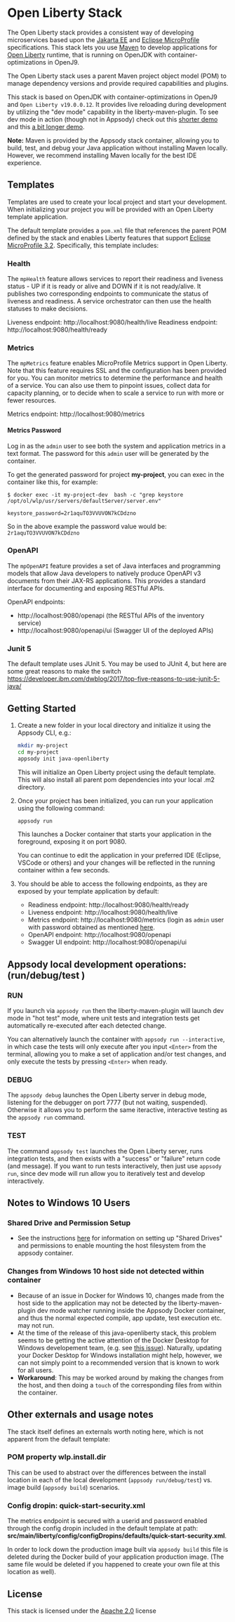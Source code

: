 # Open Liberty Stack

The Open Liberty stack provides a consistent way of developing microservices based upon the [Jakarta EE](https://jakarta.ee/) and [Eclipse MicroProfile](https://microprofile.io) specifications. This stack lets you use [Maven](https://maven.apache.org) to develop applications for [Open Liberty](https://openliberty.io) runtime, that is running on OpenJDK with container-optimizations in OpenJ9.

The Open Liberty stack uses a parent Maven project object model (POM) to manage dependency versions and provide required capabilities and plugins.

This stack is based on OpenJDK with container-optimizations in OpenJ9 and `Open Liberty v19.0.0.12`. It provides live reloading during development by utilizing the "dev mode" capability in the liberty-maven-plugin.  To see dev mode in action (though not in Appsody) check out this [shorter demo](https://openliberty.io/blog/2019/10/22/liberty-dev-mode.html) and this  [a bit longer demo](https://blog.sebastian-daschner.com/entries/openliberty-plugin-dev-mode).

**Note:** Maven is provided by the Appsody stack container, allowing you to build, test, and debug your Java application without installing Maven locally. However, we recommend installing Maven locally for the best IDE experience.

## Templates

Templates are used to create your local project and start your development. When initializing your project you will be provided with an Open Liberty template application.

The default template provides a `pom.xml` file that references the parent POM defined by the stack and enables Liberty features that support [Eclipse MicroProfile 3.2](https://openliberty.io/docs/ref/feature/#microProfile-3.2.html). Specifically, this template includes:

### Health

The `mpHealth` feature allows services to report their readiness and liveness status - UP if it is ready or alive and DOWN if it is not ready/alive. It publishes two corresponding endpoints to communicate the status of liveness and readiness. A service orchestrator can then use the health statuses to make decisions.

Liveness endpoint: http://localhost:9080/health/live
Readiness endpoint: http://localhost:9080/health/ready

### Metrics

The `mpMetrics` feature enables MicroProfile Metrics support in Open Liberty. Note that this feature requires SSL and the configuration has been provided for you. You can monitor metrics to determine the performance and health of a service. You can also use them to pinpoint issues, collect data for capacity planning, or to decide when to scale a service to run with more or fewer resources.

Metrics endpoint: http://localhost:9080/metrics

#### Metrics Password

Log in as the `admin` user to see both the system and application metrics in a text format.   The password for this `admin` user will be generated by the container.  

To get the generated password for project **my-project**, you can exec in the container like this, for example:

    $ docker exec -it my-project-dev  bash -c "grep keystore /opt/ol/wlp/usr/servers/defaultServer/server.env"

    keystore_password=2r1aquTO3VVUVON7kCDdzno

So in the above example the password value would be: `2r1aquTO3VVUVON7kCDdzno`

### OpenAPI

The `mpOpenAPI` feature provides a set of Java interfaces and programming models that allow Java developers to natively produce OpenAPI v3 documents from their JAX-RS applications. This provides a standard interface for documenting and exposing RESTful APIs.

OpenAPI endpoints:
- http://localhost:9080/openapi (the RESTful APIs of the inventory service)
- http://localhost:9080/openapi/ui (Swagger UI of the deployed APIs)

### Junit 5

The default template uses JUnit 5. You may be used to JUnit 4, but here are some great reasons to make the switch https://developer.ibm.com/dwblog/2017/top-five-reasons-to-use-junit-5-java/


## Getting Started

1. Create a new folder in your local directory and initialize it using the Appsody CLI, e.g.:
    ```bash
    mkdir my-project
    cd my-project
    appsody init java-openliberty
    ```

    This will initialize an Open Liberty project using the default template. This will also install all parent pom dependencies into your local .m2 directory.

1. Once your project has been initialized, you can run your application using the following command:

    ```bash
    appsody run
    ```

    This launches a Docker container that starts your application in the foreground, exposing it on port 9080.

    You can continue to edit the application in your preferred IDE (Eclipse, VSCode or others) and your changes will be reflected in the running container within a few seconds.

1. You should be able to access the following endpoints, as they are exposed by your template application by default:

    - Readiness endpoint: http://localhost:9080/health/ready
    - Liveness endpoint: http://localhost:9080/health/live
    - Metrics endpoint: http://localhost:9080/metrics (login as `admin` user with password obtained as mentioned [here](#Metrics-Password).
    - OpenAPI endpoint: http://localhost:9080/openapi
    - Swagger UI endpoint: http://localhost:9080/openapi/ui

## Appsody local development operations: (run/debug/test )

### RUN
If you launch via `appsody run` then the liberty-maven-plugin will launch dev mode in "hot test" mode, where unit tests and integration tests get automatically re-executed after each detected change.  

You can alternatively launch the container with `appsody run --interactive`, in which case the tests will only execute after you input `<Enter>` from the terminal, allowing you to make a set of application and/or test changes, and only execute the tests by pressing `<Enter>` when ready. 
### DEBUG
The `appsody debug` launches the Open Liberty server in debug mode, listening for the debugger on port 7777 (but not waiting, suspended).  Otherwise it allows you to perform the same iteractive, interactive testing as the `appsody run` command.

### TEST
The command `appsody test` launches the Open Liberty server, runs integration tests, and then exists with a "success" or "failure" return code (and message).  If you want to run tests interactively, then just use `appsody run`, since dev mode will run allow you to iteratively test and develop interactively.

## Notes to Windows 10 Users

### Shared Drive and Permission Setup 
* See the instructions [here](https://appsody.dev/docs/docker-windows-aad/) for information on setting up "Shared Drives" and permissions to enable mounting the host filesystem from the appsody container.

### Changes from Windows 10 host side not detected within container
* Because of an issue in Docker for Windows 10, changes made from the host side to the application may not be detected by the liberty-maven-plugin dev mode watcher running inside the Appsody Docker container, and thus the normal expected compile, app update, test execution etc. may not run.
* At the time of the release of this java-openliberty stack, this problem seems to be getting the active attention of the Docker Desktop for Windows developement team, (e.g. see [this issue](https://github.com/docker/for-win/issues/5530)). Naturally, updating your Docker Desktop for Windows installation might help, however, we can not simply point to a recommended version that is known to work for all users.   
* **Workaround**: This may be worked around by making the changes from the host, and then doing a `touch` of the corresponding files from within the container.

## Other externals and usage notes

The stack itself defines an externals worth noting here, which is not apparent from the default template:

### POM property **wlp.install.dir**  

This can be used to abstract over the differences between the install location in each of the local development (`appsody run/debug/test`) vs. image build (`appsody build`) scenarios.

### Config dropin: **quick-start-security.xml**

The metrics endpoint is secured with a userid and password enabled through the config dropin included in the default template at path:
**src/main/liberty/config/configDropins/defaults/quick-start-security.xml**.

In order to lock down the production image built via `appsody build` this file is deleted during the Docker build of your application production image.  (The same file would be deleted if you happened to create your own file at this location as well).

## License

This stack is licensed under the [Apache 2.0](./image/LICENSE) license
